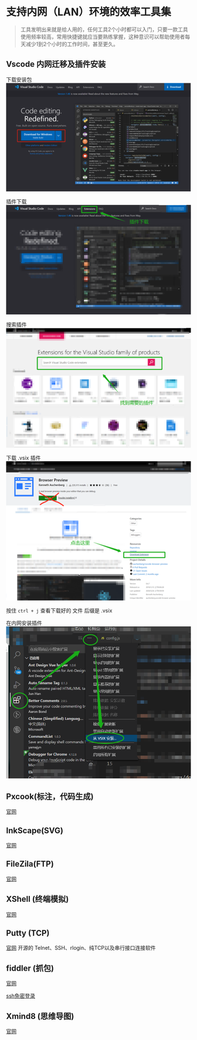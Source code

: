 
# 支持内网（LAN）环境的效率工具集

> 工具发明出来就是给人用的，任何工具2个小时都可以入门，只要一款工具使用频率较高，常用快捷键就应当要熟练掌握，这种意识可以帮助使用者每天减少1到2个小时的工作时间，甚至更久。

## Vscode 内网迁移及插件安装
下载安装包
![An image](../../imgs/vscode.png)

插件下载
![An image](../../imgs/downloadpage.png)

搜索插件
![An image](../../imgs/search.png)

下载 .vsix 插件
![An image](../../imgs/download.png)


按住 ```ctrl + j``` 查看下载好的 文件 后缀是 .vsix 

在内网安装插件
![An image](../../imgs/vsplugininstall.png)

## Pxcook(标注，代码生成)

[官网](https://www.fancynode.com.cn/pxcook)

## InkScape(SVG)
[官网](https://inkscape.org/)

## FileZila(FTP)
[官网](https://filezilla-project.org/)

## XShell (终端模拟)

[官网](https://www.netsarang.com/zh/xshell/)

## Putty (TCP)
[官网](https://putty.en.softonic.com/)
开源的 Telnet、SSH、rlogin、纯TCP以及串行接口连接软件

## fiddler (抓包)
[官网](https://www.telerik.com/fiddler)

[ssh免密登录](https://www.wangt.cc/2020/06/%E5%85%B3%E4%BA%8Elinux%E5%85%8D%E5%AF%86%E7%99%BB%E5%BD%95%E5%8F%8Assh%E5%AE%A2%E6%88%B7%E7%AB%AF%E7%9A%84%E4%BD%BF%E7%94%A8/)

## Xmind8 (思维导图)
[官网](https://www.xmind.cn) 

